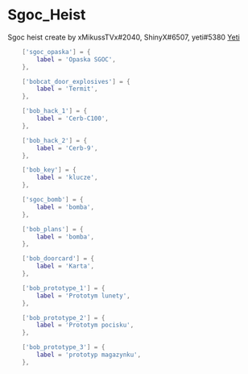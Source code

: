 # Sgoc_Heist


Sgoc heist create by  xMikussTVx#2040, ShinyX#6507, yeti#5380
[Yeti](https://github.com/yetinek)



```lua
	['sgoc_opaska'] = {
		label = 'Opaska SGOC',
	},

	['bobcat_door_explosives'] = {
		label = 'Termit',
	},

	['bob_hack_1'] = {
		label = 'Cerb-C100',
	},

	['bob_hack_2'] = {
		label = 'Cerb-9',
	},

	['bob_key'] = {
		label = 'klucze',
	},

	['sgoc_bomb'] = {
		label = 'bomba',
	},

	['bob_plans'] = {
		label = 'bomba',
	},

	['bob_doorcard'] = {
		label = 'Karta',
	},

	['bob_prototype_1'] = {
		label = 'Prototym lunety',
	},

	['bob_prototype_2'] = {
		label = 'Prototym pocisku',
	},

	['bob_prototype_3'] = {
		label = 'prototyp magazynku',
	},
  ```
